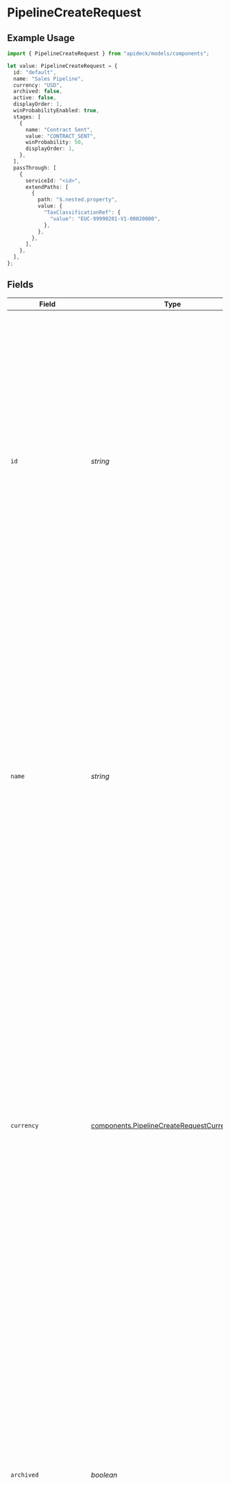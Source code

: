 # PipelineCreateRequest

## Example Usage

```typescript
import { PipelineCreateRequest } from "apideck/models/components";

let value: PipelineCreateRequest = {
  id: "default",
  name: "Sales Pipeline",
  currency: "USD",
  archived: false,
  active: false,
  displayOrder: 1,
  winProbabilityEnabled: true,
  stages: [
    {
      name: "Contract Sent",
      value: "CONTRACT_SENT",
      winProbability: 50,
      displayOrder: 1,
    },
  ],
  passThrough: [
    {
      serviceId: "<id>",
      extendPaths: [
        {
          path: "$.nested.property",
          value: {
            "TaxClassificationRef": {
              "value": "EUC-99990201-V1-00020000",
            },
          },
        },
      ],
    },
  ],
};
```

## Fields

| Field                                                                                                                                                                                                                                                                                                                                                                                                                                                                                                                               | Type                                                                                                                                                                                                                                                                                                                                                                                                                                                                                                                                | Required                                                                                                                                                                                                                                                                                                                                                                                                                                                                                                                            | Description                                                                                                                                                                                                                                                                                                                                                                                                                                                                                                                         | Example                                                                                                                                                                                                                                                                                                                                                                                                                                                                                                                             |
| ----------------------------------------------------------------------------------------------------------------------------------------------------------------------------------------------------------------------------------------------------------------------------------------------------------------------------------------------------------------------------------------------------------------------------------------------------------------------------------------------------------------------------------- | ----------------------------------------------------------------------------------------------------------------------------------------------------------------------------------------------------------------------------------------------------------------------------------------------------------------------------------------------------------------------------------------------------------------------------------------------------------------------------------------------------------------------------------- | ----------------------------------------------------------------------------------------------------------------------------------------------------------------------------------------------------------------------------------------------------------------------------------------------------------------------------------------------------------------------------------------------------------------------------------------------------------------------------------------------------------------------------------- | ----------------------------------------------------------------------------------------------------------------------------------------------------------------------------------------------------------------------------------------------------------------------------------------------------------------------------------------------------------------------------------------------------------------------------------------------------------------------------------------------------------------------------------- | ----------------------------------------------------------------------------------------------------------------------------------------------------------------------------------------------------------------------------------------------------------------------------------------------------------------------------------------------------------------------------------------------------------------------------------------------------------------------------------------------------------------------------------- |
| `id`                                                                                                                                                                                                                                                                                                                                                                                                                                                                                                                                | *string*                                                                                                                                                                                                                                                                                                                                                                                                                                                                                                                            | :heavy_minus_sign:                                                                                                                                                                                                                                                                                                                                                                                                                                                                                                                  | The unique identifier of the Pipeline. This ID is crucial for identifying which specific pipeline you wish to update within the CRM system. It must match an existing pipeline's ID to ensure the correct data is modified. Typically, this ID is generated by the system when the pipeline is created and is immutable. It is not required in the request body for this operation, as it is specified in the path parameter.                                                                                                       | default                                                                                                                                                                                                                                                                                                                                                                                                                                                                                                                             |
| `name`                                                                                                                                                                                                                                                                                                                                                                                                                                                                                                                              | *string*                                                                                                                                                                                                                                                                                                                                                                                                                                                                                                                            | :heavy_check_mark:                                                                                                                                                                                                                                                                                                                                                                                                                                                                                                                  | The name of the Pipeline. This is a mandatory field that serves as the primary label for the pipeline within the CRM. It should be descriptive enough to convey the purpose or stage of the pipeline, aiding users in quickly identifying and managing different sales or project processes. The name must be unique within the context of the CRM to avoid confusion and ensure accurate reporting and tracking.                                                                                                                   | Sales Pipeline                                                                                                                                                                                                                                                                                                                                                                                                                                                                                                                      |
| `currency`                                                                                                                                                                                                                                                                                                                                                                                                                                                                                                                          | [components.PipelineCreateRequestCurrency](../../models/components/pipelinecreaterequestcurrency.md)                                                                                                                                                                                                                                                                                                                                                                                                                                | :heavy_minus_sign:                                                                                                                                                                                                                                                                                                                                                                                                                                                                                                                  | Indicates the associated currency for an amount of money within the pipeline. This field uses ISO 4217 currency codes (e.g., USD, EUR) to standardize financial data across different regions and systems. While not mandatory, specifying a currency is essential for pipelines that involve financial transactions, ensuring that all monetary values are correctly interpreted and reported. This is particularly useful in multi-national operations where currency consistency is critical.                                    | USD                                                                                                                                                                                                                                                                                                                                                                                                                                                                                                                                 |
| `archived`                                                                                                                                                                                                                                                                                                                                                                                                                                                                                                                          | *boolean*                                                                                                                                                                                                                                                                                                                                                                                                                                                                                                                           | :heavy_minus_sign:                                                                                                                                                                                                                                                                                                                                                                                                                                                                                                                  | Whether the Pipeline is archived or not. This boolean flag indicates the current status of the pipeline, where 'true' means the pipeline is archived and no longer active in day-to-day operations. Archiving a pipeline can help declutter the CRM interface by hiding pipelines that are no longer in use, while still retaining their data for historical analysis or compliance purposes. This field is optional but useful for lifecycle management of pipelines.                                                              | false                                                                                                                                                                                                                                                                                                                                                                                                                                                                                                                               |
| `active`                                                                                                                                                                                                                                                                                                                                                                                                                                                                                                                            | *boolean*                                                                                                                                                                                                                                                                                                                                                                                                                                                                                                                           | :heavy_minus_sign:                                                                                                                                                                                                                                                                                                                                                                                                                                                                                                                  | Whether the Pipeline is active or not. This boolean field determines if the pipeline is currently in use and visible to users within the CRM. An active pipeline is one that is part of ongoing operations, such as sales processes or project management workflows. Setting this field to 'false' can help manage resources by deactivating pipelines that are temporarily not needed, without archiving them completely. This field is optional and can be used to toggle the operational status of a pipeline.                   | false                                                                                                                                                                                                                                                                                                                                                                                                                                                                                                                               |
| `displayOrder`                                                                                                                                                                                                                                                                                                                                                                                                                                                                                                                      | *number*                                                                                                                                                                                                                                                                                                                                                                                                                                                                                                                            | :heavy_minus_sign:                                                                                                                                                                                                                                                                                                                                                                                                                                                                                                                  | Defines the sequence in which the pipeline appears within the user interface. This property is crucial for organizing multiple pipelines in a logical order, enhancing user navigation and workflow efficiency. Typically, a lower number indicates a higher priority or earlier position in the list. Adjusting this value can help prioritize certain pipelines over others based on business needs or user preferences.                                                                                                          | 1                                                                                                                                                                                                                                                                                                                                                                                                                                                                                                                                   |
| `winProbabilityEnabled`                                                                                                                                                                                                                                                                                                                                                                                                                                                                                                             | *boolean*                                                                                                                                                                                                                                                                                                                                                                                                                                                                                                                           | :heavy_minus_sign:                                                                                                                                                                                                                                                                                                                                                                                                                                                                                                                  | Indicates whether the pipeline has the win probability feature activated. This feature is used to estimate the likelihood of successfully closing deals within this pipeline, providing valuable insights for sales forecasting and strategy planning. Enabling this feature can help sales teams focus on high-probability deals, optimizing resource allocation and effort.                                                                                                                                                       | true                                                                                                                                                                                                                                                                                                                                                                                                                                                                                                                                |
| `stages`                                                                                                                                                                                                                                                                                                                                                                                                                                                                                                                            | [components.PipelineCreateRequestStages](../../models/components/pipelinecreaterequeststages.md)[]                                                                                                                                                                                                                                                                                                                                                                                                                                  | :heavy_minus_sign:                                                                                                                                                                                                                                                                                                                                                                                                                                                                                                                  | An array representing the various stages within the pipeline. Each stage is a critical step in the sales or project process, and defining these stages helps in tracking progress and managing tasks effectively. This property allows for the customization of the pipeline to fit specific business processes or sales cycles.                                                                                                                                                                                                    |                                                                                                                                                                                                                                                                                                                                                                                                                                                                                                                                     |
| `passThrough`                                                                                                                                                                                                                                                                                                                                                                                                                                                                                                                       | [components.PipelineCreateRequestPassThrough](../../models/components/pipelinecreaterequestpassthrough.md)[]                                                                                                                                                                                                                                                                                                                                                                                                                        | :heavy_minus_sign:                                                                                                                                                                                                                                                                                                                                                                                                                                                                                                                  | The `pass_through` property is an array that allows you to include service-specific custom data or structured modifications directly within the request body. This is particularly useful when updating resources in a CRM system where additional, non-standard data needs to be sent to the service. By using this property, you can ensure that any unique requirements of the service are met without altering the core API structure. It supports flexibility in handling diverse data formats required by different services. |                                                                                                                                                                                                                                                                                                                                                                                                                                                                                                                                     |